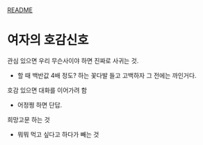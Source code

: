 [README](../README.md)

# 여자의 호감신호
관심 있으면 우리 무슨사이야 하면 진짜로 사귀는 것.

- 할 때 백반값 4배 정도? 하는 꽃다발 들고 고백하자 그 전에는 까인거다.

호감 있으면 대화를 이어가려 함

- 어정쩡 하면 단답.

희망고문 하는 것

- 뭐뭐 먹고 싶다고 하다가 빼는 것